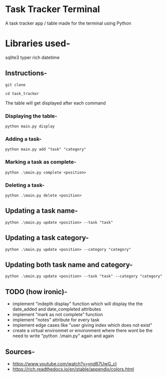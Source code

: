 # Task Tracker Terminal
 A task tracker app / table made for the terminal using Python
 
 # Libraries used-
sqlite3 
typer
rich
datetime

## Instructions-

`git clone`

`cd task_tracker`

The table will get displayed after each command 

### Displaying the table-
`python main.py display`
 
### Adding a task-
`python main.py add "task" "category"`

### Marking a task as complete-
`python .\main.py complete <position>`

### Deleting a task-
`python .\main.py delete <position>`

## Updating a task name-
`python .\main.py update <position> --task "task"`

## Updating a task category-
`python .\main.py update <position> --category "category"`

## Updating both task name and category-
`python .\main.py update <position> --task "task" --category "category"`


## TODO (how ironic)-
- implement "indepth display" function which will display the the date_added and date_completed attributes
- implement "mark as not complete" function
- implement "notes" attribute for every task
- implement edge cases like "user giving index which does not exist"
- create a virtual environmet or environment where there wont be the need to write "python .\main.py" again and again

## Sources-

- https://www.youtube.com/watch?v=ynd67UwG_cI
- https://rich.readthedocs.io/en/stable/appendix/colors.html
